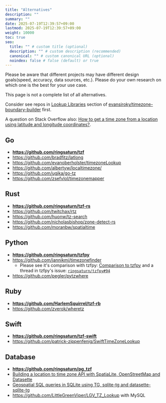```yaml
---
title: "Alternatives"
description: ""
summary: ""
date: 2025-07-19T12:39:57+09:00
lastmod: 2025-07-19T12:39:57+09:00
weight: 10000
toc: true
seo:
  title: "" # custom title (optional)
  description: "" # custom description (recommended)
  canonical: "" # custom canonical URL (optional)
  noindex: false # false (default) or true
---
```


Please be aware that different projects may have different design goals(speed, accuracy, data sources, etc.).
Please do your own research on which one is the best for your use case.

This page is not a complete list of all alternatives.

Consider see repos in <u>[Lookup Libraries](https://github.com/evansiroky/timezone-boundary-builder?tab=readme-ov-file#lookup-libraries)</u> section of [evansiroky/timezone-boundary-builder](https://github.com/evansiroky/timezone-boundary-builder) first.

A question on Stack Overflow also: [How to get a time zone from a location using latitude and longitude coordinates?](https://stackoverflow.com/questions/16086962/).

## Go

- <u>**<https://github.com/ringsaturn/tzf>**</u>
- <https://github.com/bradfitz/latlong>
- <https://github.com/evanoberholster/timezoneLookup>
- <https://github.com/albertyw/localtimezone/>
- <https://github.com/ugjka/go-tz>
- <https://github.com/zsefvlol/timezonemapper>

## Rust

- <u>**<https://github.com/ringsaturn/tzf-rs>**</u>
- <https://github.com/twitchax/rtz>
- <https://github.com/huonw/tz-search>
- <https://github.com/nicholasbishop/zone-detect-rs>
- <https://github.com/moranbw/spatialtime>

## Python

- <u>**<https://github.com/ringsaturn/tzfpy>**</u>
- <https://github.com/jannikmi/timezonefinder>
  - Please see it's comparison with tzfpy: [Comparison to tzfpy](https://timezonefinder.readthedocs.io/en/latest/3_about.html#comparison-to-tzfpy) and a thread in tzfpy's issue: [`ringsaturn/tzfpy#94`](https://github.com/ringsaturn/tzfpy/issues/94)
- <https://github.com/pegler/pytzwhere>

## Ruby

- <u>**<https://github.com/HarlemSquirrel/tzf-rb>**</u>
- <https://github.com/zverok/wheretz>

## Swift

- <u>**<https://github.com/ringsaturn/tzf-swift>**</u>
- <https://github.com/patrick-zippenfenig/SwiftTimeZoneLookup>

## Database

- <u>**<https://github.com/ringsaturn/pg_tzf>**</u>
- [Building a location to time zone API with SpatiaLite, OpenStreetMap and Datasette](https://simonwillison.net/2017/Dec/12/location-time-zone-api/)
- [Geospatial SQL queries in SQLite using TG, sqlite-tg and datasette-sqlite-tg](https://til.simonwillison.net/sqlite/sqlite-tg)
- <https://github.com/LittleGreenViper/LGV_TZ_Lookup> with MySQL

